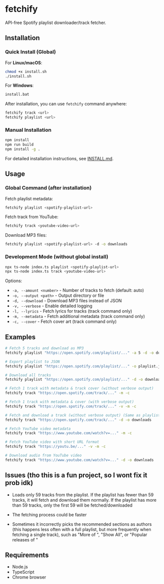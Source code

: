 # fetchify

API-free Spotify playlist downloader/track fetcher.

## Installation

### Quick Install (Global)

For **Linux/macOS**:
```bash
chmod +x install.sh
./install.sh
```

For **Windows**:
```cmd
install.bat
```

After installation, you can use `fetchify` command anywhere:
```bash
fetchify track <url>
fetchify playlist <url>
```

### Manual Installation

```bash
npm install
npm run build
npm install -g .
```

For detailed installation instructions, see [INSTALL.md](INSTALL.md).

## Usage

### Global Command (after installation)

Fetch playlist metadata:
```bash
fetchify playlist <spotify-playlist-url>
```

Fetch track from YouTube:
```bash
fetchify track <youtube-video-url>
```

Download MP3 files:
```bash
fetchify playlist <spotify-playlist-url> -d -o downloads
```

### Development Mode (without global install)

```bash
npx ts-node index.ts playlist <spotify-playlist-url>
npx ts-node index.ts track <youtube-video-url>
```

Options:
- `-a, --amount <number>` - Number of tracks to fetch (default: auto)
- `-o, --output <path>` - Output directory or file
- `-d, --download` - Download MP3 files instead of JSON
- `-v, --verbose` - Enable detailed logging
- `-l, --lyrics` - Fetch lyrics for tracks (track command only)
- `-m, --metadata` - Fetch additional metadata (track command only)
- `-c, --cover` - Fetch cover art (track command only)

## Examples

```bash
# Fetch 5 tracks and download as MP3
fetchify playlist "https://open.spotify.com/playlist/..." -a 5 -d -o downloads

# Export playlist to JSON
fetchify playlist "https://open.spotify.com/playlist/..." -o playlist.json

# Download all tracks
fetchify playlist "https://open.spotify.com/playlist/..." -d -o downloads

# Fetch 1 track with metadata & track cover (without verbose output)
fetchify track "https://open.spotify.com/track/..." -m -c

# Fetch 1 track with metadata & cover (with verbose output)
fetchify track "https://open.spotify.com/track/..." -v -m -c

# Fetch and download a track (without verbose output) (Same as playlists, with -d flag, you have to pass a output path too)
fetchify track "https://open.spotify.com/track/..." -d -o downloads

# Fetch YouTube video metadata
fetchify track "https://www.youtube.com/watch?v=..." -m -c

# Fetch YouTube video with short URL format
fetchify track "https://youtu.be/..." -v -m -c

# Download audio from YouTube video
fetchify track "https://www.youtube.com/watch?v=..." -d -o downloads
```

## Issues (tho this is a fun project, so I wont fix it prob idk)

- Loads only 59 tracks from the playlist. If the playlist has fewer than 59 tracks, it will fetch and download them normally. If the playlist has more than 59 tracks, only the first 59 will be fetched/downloaded

- The fetching process could be faster

- Sometimes it incorrectly picks the recommended sections as authors (this happens less often with a full playlist, but more frequently when fetching a single track), such as "More of <author>", "Show All", or "Popular releases of <author>"


## Requirements

- Node.js
- TypeScript
- Chrome browser